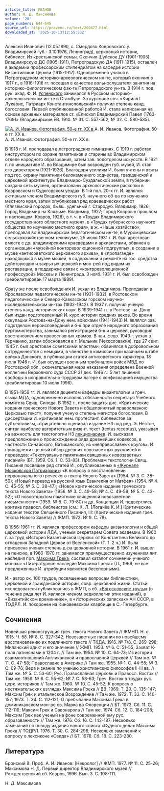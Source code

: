 ```yaml
---
article_title: ИВАНОВ
author: Н. Д. Максимова
volume: '20'
page_numbers: 644-645
source_url: https://pravenc.ru/text/200477.html
downloaded_at: '2025-10-13T12:55:53Z'
---
```


Алексей Иванович (12.05.1890, с. Смердово Ковровского у. Владимирской губ.- 3.10.1976, Ленинград), церковный историк, библеист. Из крестьянской семьи. Окончил Шуйское ДУ (1901-1905), Владимирскую ДС (1905-1911), Петроградскую ДА (1911-1915), оставлен в академии профессорским стипендиатом на кафедре истории Византийской Церкви (1915-1917). Одновременно учился в Петроградском историко-археологическом ин-те, который окончил в 1917 г., в 1916-1918 гг. посещал в качестве вольнослушателя занятия на историко-филологическом фак-те Петроградского ун-та. В 1914 г. под рук. акад. Ф. И. [Успенского](https://pravenc.ru/text/Успенский.html) занимался в Русском историко-археологическом ин-те в Стамбуле. За курсовое соч. «Кирилл I Лукарис, Патриарх Константинопольский» получил степень канд. богословия. Первой опубликованной работой И. стала написанная на основе архивных материалов ст. «Епископ Владимирский Павел (1763-1769)» (Владимирские ЕВ. 1910. № 31. С. 557-562; № 32. С. 580-585).

[![А. И. Иванов. Фотография. 50-е гг. XX в.](https://pravenc.ru/data/149/504/1234/i200.jpg "Кликните для увеличения картинки")](https://pravenc.ru/data/149/504/1234/i400.jpg)А. И. Иванов. Фотография. 50-е гг. XX в.  
А. И. Иванов. Фотография. 50-е гг. XX в.

В 1918 г. И. преподавал в петроградских гимназиях. С 1919 г. работал инструктором по охране памятников и старины во Владимирском отделе народного образования, затем зав. подотделом искусств. В 1921 г. по инициативе И. во Владимире был возрожден губ. музей, И. стал его директором (1921-1926). Благодаря усилиям И. были учтены и взяты под гос. охрану памятники белокаменного зодчества, гражданской и церковной архитектуры Владимиро-Суздальской земли, в губернии создана сеть музеев, организованы археологические раскопки в Ковровском и Судогодском уездах. В 1-й пол. 20-х гг. И. являлся активным членом Владимирского губ. научного об-ва по изучению местного края, затем опубликовал ряд краеведческих работ (Кляземский городок, бывш. удельный г. Стародуб. Владимир, 1926; Город Владимир на Клязьме. Владимир, 1927; Город Ковров в прошлом и настоящем. Ковров, 1928), в т. ч. в «Трудах Владимирского государственного областного музея», в «Трудах губернского научного общества по изучению местного края», в ж. «Наше хозяйство»; преподавал во Владимирском педагогическом ин-те, в Муромцевском сельскохозяйственном техникуме. 25 июля 1931 г. И. был арестован вместе с др. владимирскими краеведами и архивистами, обвинен в организации «музейной контрреволюционной подгруппы», в создании в музее «антисоветского церковного архива», в «пропаганде» находящихся в музее мощей, в содержании и ремонте на гос. средства действующих и закрытых церквей и мон-рей под видом их реставрации, в поддержке связи с «контрреволюционной профессурой» Москвы и Ленинграда. 3 нояб. 1931 г. И. был освобожден (реабилитирован 17 марта 1989).

Сразу же после освобождения И. уехал из Владимира. Преподавал в Ярославском педагогическом ин-те (1931-1932), в Ростовском педагогическом и Северо-Кавказском горском научно-исследовательском ин-тах (1932-1942). В 1937 г. получил ученую степень канд. исторических наук. В 1939-1941 гг. в Ростове-на-Дону был издан подготовленный И. курс истории средних веков. Во время оккупации Ростова-на-Дону нем. войсками (1941-1943) И. являлся зав. подотделом вероисповеданий и б-к при отделе народного образования бургомистерства, занимался регистрацией б-к и церквей, руководил восстановлением православных храмов. В нач. февр. 1943 г. уехал в Германию, затем обосновался в г. Мельник (Чехословакия), где 27 сент. 1945 г. был арестован советскими властями; обвинялся в добровольном сотрудничестве с немцами, в членстве в комиссии при казачьем штабе войска Донского, в публикации статей антисоветского характера. 18 июля 1946 г. И. был осужден военным трибуналом войск МВД по Ростовской обл., окончательная мера наказания определена Военной коллегией Верховного суда СССР 31 дек. 1946 г.: 5 лет лишения свободы в исправительно-трудовом лагере с конфискацией имущества (реабилитирован 10 июля 1996).

В 1951-1956 гг. И. являлся доцентом кафедры византологии и греч. языка МДА, одновременно исполнял обязанности секретаря Учебного комитета Свящ. Синода. В 1952 г., после защиты дис. «Критические издания греческого Нового Завета и общепринятый православною Церковью текст», получил ученую степень магистра богословия. В диссертации И. критиковал нем. протестант. библеистов за субъективизм, отрицательно оценивал издание НЗ под ред. Э. Нестле, считал наиболее авторитетным визант. текст (textus receptus), указывал на важность для текстологии НЗ [лекционариев](https://pravenc.ru/text/лекционариев.html). И. высказал предположение о происхождении ряда древнейших кодексов, в частности Синайского, Ватиканского, из «неправославных кругов». И. принадлежит ценный обзор древних новозаветных рукописей и переводов: «Текстуальные памятники священных новозаветных писаний» (БТ. 1959. Сб. 1. С. 53-83). Проблемам текстологии Свящ. Писания посвящен ряд статей И., опубликованных в [«Журнале Московской Патриархии»](<https://pravenc.ru/text/ Журнале Московской Патриархии .html>): «К вопросу о восстановлении первоначального греческого текста Нового Завета» (1954. № 3. С. 38-50); «Новый перевод на русский язык Евангелия от Матфея» (1954. № 4. С. 45-55; № 5. С. 38-47); «Новое критическое издание греческого текста Нового Завета» (1956. № 3. С. 49-58; № 4. С. 49-58; № 5. С. 43-52); «О новооткрытом памятнике священной новозаветной письменности» (1959. № 8. С. 79-80) и др. Концепции И. подверглись критике правосл. библеистов (см.: К. Л. [Логачёв К. И.] Критические издания текстов Священного Писания, III: (Критические издания греч. текста Нового Завета) // ЖМП. 1972. № 9. С. 78).

В 1956-1961 гг. И. являлся профессором кафедры византологии и общей церковной истории ЛДА, ученым секретарем Совета академии. В 1960 г. за труд «История Византийской Церкви: от Константина Великого до отпадения Западной Церкви от Вселенской» (Т. 1. 2 ч.) И. была присвоена ученая степень д-ра церковной истории. В 1961 г. И. вышел на пенсию, в 1960-1970 гг. занимался преимущественно изучением лит. наследия прп. [Максима Грека](<https://pravenc.ru/text/Максим Грек.html>), составил каталог сочинений ученого монаха: «Литературное наследие Максима Грека» (Л., 1969; не все предложенные И. атрибуции являются бесспорными).

И.- автор ок. 100 трудов, посвященных вопросам библеистики, церковной и гражданской истории, совр. церковной жизни. Статьи исследователя публиковались в ЖМП, в сб. [«Богословские труды»](<https://pravenc.ru/text/ Богословские труды .html>) (в течение ряда лет И. являлся членом редколлегии этих изданий), в «Византийском временнике», в «Исторических записках» АН СССР, в ТОДРЛ. И. похоронен на Киновеевском кладбище в С.-Петербурге.

## Сочинения

Новейшая реконструкция греч. текста Нового Завета // ЖМНП. Н. с. 1915. Ч. 58. № 8. С. 327-342; Новозаветные писания по новейшему восстановлению их подлинного текста // ТКДА. 1916. № 7/8. С. 269-298; Миланский эдикт и его значение // ЖМП. 1953. № 6. С. 51-55; Захват К-поля латинянами в 1204 г. // Там же. 1954. № 10. С. 64-73; Из истории взаимоотношений Англиканской и православной Церквей // Там же. № 11. С. 47-58; Православие в Америке // Там же. 1955. № 1. С. 44-55; № 3. С. 69-76; Вера и знание по учению христианских философов II-III вв. // Там же. № 5. С. 53-60; Рус. Православная Церковь и Правосл. Восток // Там же. 1956. № 6. С. 55-62; № 7. С. 58-63; Греч. Восток в трудах рус. церк. историков // Там же. 1960. № 10. С. 45-52; К вопросу о нестяжательских взглядах Максима Грека // ВВ. 1969. Т. 29. С. 135-147; Максим Грек и итальянское Возрождение // Там же. 1972. Т. 33. С. 140-157; 1973. Т. 34. С. 112-121; О пребывании Максима Грека в доминиканском мон-ре св. Марка во Флоренции // БТ. 1973. Сб. 11. С. 112-119; Максим Грек и Савонарола // Там же. 1974. Сб. 12. С. 184-208; Максим Грек как ученый на фоне современной ему рус. образованности // Там же. 1976. Сб. 16. С. 142-187; Несколько замечаний по поводу издания нового списка «Судного дела» Максима Грека // ТОДРЛ. 1976. Т. 30. С. 284-298; Несколько замечаний к вопросу о лексиконе «Свида» // БТ. 1978. Сб. 18. С. 223-230.

## Литература

Бронский В. Проф. А. И. Иванов: [Некролог] // ЖМП. 1977. № 11. С. 25-26; Максимова Н. Д. Первый директор Владимирского музея // Рождественский сб. Ковров, 1996. Вып. 3. С. 108-111.

Н. Д. Максимова
